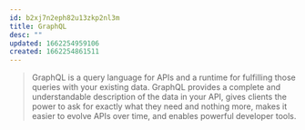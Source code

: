 ```yaml
---
id: b2xj7n2eph82u13zkp2nl3m
title: GraphQL
desc: ""
updated: 1662254959106
created: 1662254861511
---
```


> GraphQL is a query language for APIs and a runtime for fulfilling those queries with your existing data. GraphQL provides a complete and understandable description of the data in your API, gives clients the power to ask for exactly what they need and nothing more, makes it easier to evolve APIs over time, and enables powerful developer tools.
